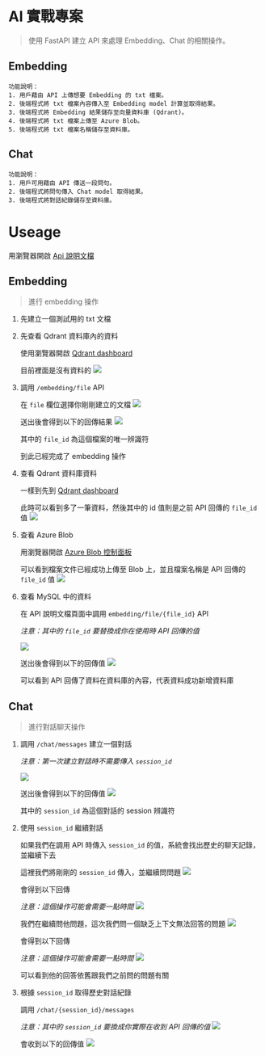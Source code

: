 # AI 實戰專案

> 使用 FastAPI 建立 API 來處理 Embedding、Chat 的相關操作。

## Embedding
    功能說明：
    1. 用戶藉由 API 上傳想要 Embedding 的 txt 檔案。
    2. 後端程式將 txt 檔案內容傳入至 Embedding model 計算並取得結果。
    3. 後端程式將 Embedding 結果儲存至向量資料庫 (Qdrant)。
    4. 後端程式將 txt 檔案上傳至 Azure Blob。
    5. 後端程式將 txt 檔案名稱儲存至資料庫。

## Chat
    功能說明：
    1. 用戶可用藉由 API 傳送一段問句。
    2. 後端程式將問句傳入 Chat model 取得結果。
    3. 後端程式將對話紀錄儲存至資料庫。

# Useage

用瀏覽器開啟 [Api 說明文檔](http://20.92.160.233:8000/docs)

## Embedding

> 進行 embedding 操作

1. 先建立一個測試用的 txt 文檔

2. 先查看 Qdrant 資料庫內的資料
    
    使用瀏覽器開啟 [Qdrant dashboard](http://20.92.160.233:6333/dashboard#/collections/embedding_test)

    目前裡面是沒有資料的
    ![](/demo/images/qdrant1.png)

3. 調用 `/embedding/file` API

    在 `file` 欄位選擇你剛剛建立的文檔
    ![](/demo/images/embedding_file1.png)

    送出後會得到以下的回傳結果
    ![](/demo/images/embedding_file2.png)

    其中的 `file_id` 為這個檔案的唯一辨識符

    到此已經完成了 embedding 操作

4. 查看 Qdrant 資料庫資料

    一樣到先到 [Qdrant dashboard](http://20.92.160.233:6333/dashboard#/collections/embedding_test)

    此時可以看到多了一筆資料，然後其中的 id 值則是之前 API 回傳的 `file_id` 值
    ![](/demo/images/qdarnt2.png)

5. 查看 Azure Blob

    用瀏覽器開啟 [Azure Blob 控制面板](https://portal.azure.com/#view/Microsoft_Azure_Storage/ContainerMenuBlade/~/overview/storageAccountId/%2Fsubscriptions%2F8f2d86bc-5e16-472c-9819-b84b989bc28c%2FresourceGroups%2Finterviewee_min%2Fproviders%2FMicrosoft.Storage%2FstorageAccounts%2Finterviewdemo/path/embedding-container/etag/%220x8DC5EDF698C3989%22/defaultEncryptionScope/%24account-encryption-key/denyEncryptionScopeOverride~/false/defaultId//publicAccessVal/None)

    可以看到檔案文件已經成功上傳至 Blob 上，並且檔案名稱是 API 回傳的 `file_id` 值
    ![](/demo/images/azure_blob.png)

6. 查看 MySQL 中的資料

    在 API 說明文檔頁面中調用 `embedding/file/{file_id}` API

    *注意：其中的 `file_id` 要替換成你在使用時 API 回傳的值*

    ![](/demo/images/get_embedding_file_data1.png)

    送出後會得到以下的回傳值
    ![](/demo/images/get_embedding_file_data2.png)

    可以看到 API 回傳了資料在資料庫的內容，代表資料成功新增資料庫

## Chat

> 進行對話聊天操作

1. 調用 `/chat/messages` 建立一個對話

    *注意：第一次建立對話時不需要傳入 `session_id`*

    ![](/demo/images/chat1.png)

    送出後會得到以下的回傳值
    ![](/demo/images/chat2.png)

    其中的 `session_id` 為這個對話的 session 辨識符

2. 使用 `session_id` 繼續對話

    如果我們在調用 API 時傳入 `session_id` 的值，系統會找出歷史的聊天記錄，並繼續下去

    這裡我們將剛剛的 `session_id` 傳入，並繼續問問題
    ![](/demo/images/chat3.png)

    會得到以下回傳

    *注意：這個操作可能會需要一點時間*
    ![](/demo/images/chat4.png)

    我們在繼續問他問題，這次我們問一個缺乏上下文無法回答的問題
    ![](/demo/images/chat5.png)

    會得到以下回傳

    *注意：這個操作可能會需要一點時間*
    ![](/demo/images/chat6.png)

    可以看到他的回答依舊跟我們之前問的問題有關

3. 根據 `session_id` 取得歷史對話紀錄

    調用 `/chat/{session_id}/messages`

    *注意：其中的 `session_id` 要換成你實際在收到 API 回傳的值*
    ![](/demo/images/get_chat_messages1.png)

    會收到以下的回傳值
    ![](/demo/images/get_chat_messages2.png)